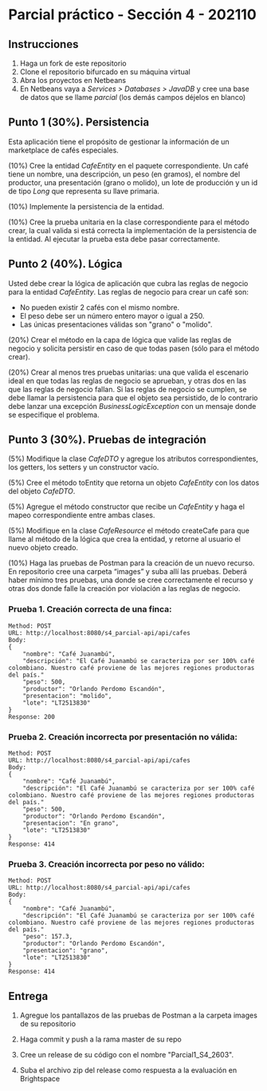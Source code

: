 # Parcial práctico - Sección 4 - 202110

## Instrucciones

1. Haga un fork de este repositorio
2. Clone el repositorio bifurcado en su máquina virtual
3. Abra los proyectos en Netbeans
4. En Netbeans vaya a _Services > Databases > JavaDB_ y cree una base de datos que se llame _parcial_ (los demás campos déjelos en blanco)

## Punto 1 (30%). Persistencia

Esta aplicación tiene el propósito de gestionar la información de un marketplace de cafés especiales.

(10%) Cree la entidad _CafeEntity_ en el paquete correspondiente. Un café tiene un nombre, una descripción, un peso (en gramos), el nombre del productor, una presentación (grano o molido), un lote de producción y un id de tipo _Long_ que representa su llave primaria.
 
(10%) Implemente la persistencia de la entidad.
 
(10%) Cree la prueba unitaria en la clase correspondiente para el método crear, la cual valida si está correcta la implementación de la persistencia de la entidad. Al ejecutar la prueba esta debe pasar correctamente.

## Punto 2 (40%). Lógica

Usted debe crear la lógica de aplicación que cubra las reglas de negocio para la entidad _CafeEntity_. Las reglas de negocio para crear un café son:

* No pueden existir 2 cafés con el mismo nombre.
* El peso debe ser un número entero mayor o igual a 250.
* Las únicas presentaciones válidas son "grano" o "molido".

(20%) Crear el método en la capa de lógica que valide las reglas de negocio y solicita persistir en caso de que todas pasen (sólo para el método crear).

(20%) Crear al menos tres pruebas unitarias: una que valida el escenario ideal en que todas las reglas de negocio se aprueban, y otras dos en las que las reglas de negocio fallan. Si las reglas de negocio se cumplen, se debe llamar la persistencia para que el objeto sea persistido, de lo contrario debe lanzar una excepción _BusinessLogicException_ con un mensaje donde se especifique el problema.

## Punto 3 (30%). Pruebas de integración

(5%) Modifique la clase _CafeDTO_ y agregue los atributos correspondientes, los getters, los setters y un constructor vacío.
 
(5%) Cree el método toEntity que retorna un objeto _CafeEntity_ con los datos del objeto _CafeDTO_.
 
(5%) Agregue el método constructor que recibe un _CafeEntity_ y haga el mapeo correspondiente entre ambas clases.
 
(5%) Modifique en la clase _CafeResource_ el método createCafe para que llame al método de la lógica que crea la entidad, y retorne al usuario el nuevo objeto creado.

(10%) Haga las pruebas de Postman para la creación de un nuevo recurso. En repositorio cree una carpeta “images” y suba allí las pruebas. Deberá haber mínimo tres pruebas, una donde se cree correctamente el recurso y otras dos donde falle la creación por violación a las reglas de negocio. 

### Prueba 1. Creación correcta de una finca:

```
Method: POST
URL: http://localhost:8080/s4_parcial-api/api/cafes
Body:
{
    "nombre": "Café Juanambú",
    "descripción": "El Café Juanambú se caracteriza por ser 100% café colombiano. Nuestro café proviene de las mejores regiones productoras del país."
    "peso": 500,
    "productor": "Orlando Perdomo Escandón",
    "presentacion": "molido",
    "lote": "LT2513830"
}
Response: 200
```

### Prueba 2. Creación incorrecta por presentación no válida:

```
Method: POST
URL: http://localhost:8080/s4_parcial-api/api/cafes
Body:
{
    "nombre": "Café Juanambú",
    "descripción": "El Café Juanambú se caracteriza por ser 100% café colombiano. Nuestro café proviene de las mejores regiones productoras del país."
    "peso": 500,
    "productor": "Orlando Perdomo Escandón",
    "presentacion": "En grano",
    "lote": "LT2513830"
}
Response: 414
```

### Prueba 3. Creación incorrecta por peso no válido:

```
Method: POST
URL: http://localhost:8080/s4_parcial-api/api/cafes
Body:
{
    "nombre": "Café Juanambú",
    "descripción": "El Café Juanambú se caracteriza por ser 100% café colombiano. Nuestro café proviene de las mejores regiones productoras del país."
    "peso": 157.3,
    "productor": "Orlando Perdomo Escandón",
    "presentacion": "grano",
    "lote": "LT2513830"
}
Response: 414
```

## Entrega

1. Agregue los pantallazos de las pruebas de Postman a la carpeta images de su repositorio

2. Haga commit y push a la rama master de su repo

3. Cree un release de su código con el nombre "Parcial1_S4_2603". 

4. Suba el archivo zip del release como respuesta a la evaluación en Brightspace
